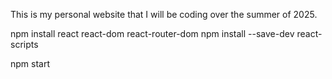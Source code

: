 This is my personal website that I will be coding over the summer of 2025.

npm install react react-dom react-router-dom
npm install --save-dev react-scripts

npm start